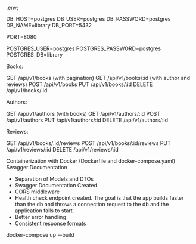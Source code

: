 .env;

DB_HOST=postgres
DB_USER=postgres
DB_PASSWORD=postgres
DB_NAME=library
DB_PORT=5432

PORT=8080

POSTGRES_USER=postgres
POSTGRES_PASSWORD=postgres
POSTGRES_DB=library

Books:

GET /api/v1/books (with pagination)
GET /api/v1/books/:id (with author and reviews)
POST /api/v1/books
PUT /api/v1/books/:id
DELETE /api/v1/books/:id

Authors:

GET /api/v1/authors (with books)
GET /api/v1/authors/:id
POST /api/v1/authors
PUT /api/v1/authors/:id
DELETE /api/v1/authors/:id


Reviews:

GET /api/v1/books/:id/reviews
POST /api/v1/books/:id/reviews
PUT /api/v1/reviews/:id
DELETE /api/v1/reviews/:id

Containerization with Docker (Dockerfile and docker-compose.yaml)
Swagger Documentation

- Separation of Models and DTOs
- Swagger Documentation Created
- CORS middleware
- Health check endpoint created. The goal is that the app builds faster than the db and throws a connection request to the db and the application fails to start.
- Better error handling
- Consistent response formats


docker-compose up --build



